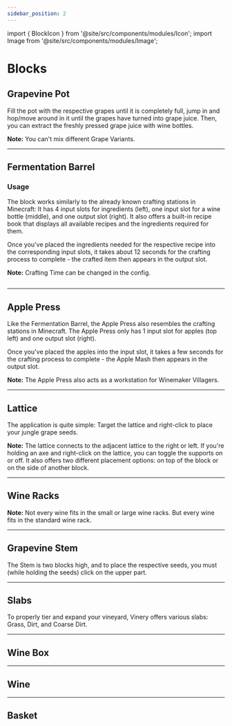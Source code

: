 ```yaml
---
sidebar_position: 2
---
```


import { BlockIcon } from '@site/src/components/modules/Icon';
import Image from '@site/src/components/modules/Image';

# Blocks
## Grapevine Pot
<BlockIcon modId="vinery" imageId="grapevine_pot.png" description="Required to process grapes into grape juice." pixelated="false" />
Fill the pot with the respective grapes until it is completely full, jump in and hop/move around in it until the grapes have turned into grape juice. Then, you can extract the freshly pressed grape juice with wine bottles.

**Note:** You can't mix different Grape Variants.

***

## Fermentation Barrel
<BlockIcon modId="vinery" imageId="fermentation_barrel.png" description="The Fermentation Barrel is your primary crafting station for making Wine." />

### Usage
The block works similarly to the already known crafting stations in Minecraft: It has 4 input slots for ingredients (left), one input slot for a wine bottle (middle), and one output slot (right). It also offers a built-in recipe book that displays all available recipes and the ingredients required for them.

Once you've placed the ingredients needed for the respective recipe into the corresponding input slots, it takes about 12 seconds for the crafting process to complete - the crafted item then appears in the output slot.

**Note:** Crafting Time can be changed in the config.

<Image modId="vinery" imageId="fermentation_barrel_gui.png" align="center" />

***

## Apple Press
<BlockIcon modId="vinery" imageId="apple_press.png" description="The Apple Press is a crafting station for making Apple Mash." />
Like the Fermentation Barrel, the Apple Press also resembles the crafting stations in Minecraft. The Apple Press only has 1 input slot for apples (top left) and one output slot (right).

Once you've placed the apples into the input slot, it takes a few seconds for the crafting process to complete - the Apple Mash then appears in the output slot.

**Note:** The Apple Press also acts as a workstation for Winemaker Villagers.

***

## Lattice
<BlockIcon modId="vinery" imageId="lattice.png" description="A beautiful decoration for walls, passageways, etc., which can also be used to cultivate jungle grapes." />
The application is quite simple: Target the lattice and right-click to place your jungle grape seeds.

**Note:** The lattice connects to the adjacent lattice to the right or left. If you're holding an axe and right-click on the lattice, you can toggle the supports on or off. It also offers two different placement options: on top of the block or on the side of another block.

***

## Wine Racks
<BlockIcon modId="vinery" imageId="wine_rack.png" description="Used to store wine. Come in diverse variations regarding wood type, size, and arrangement." />

**Note:** Not every wine fits in the small or large wine racks. But every wine fits in the standard wine rack.

***

## Grapevine Stem
<BlockIcon modId="vinery" imageId="grapevine_stem.png" description="Required to cultivate normal, taiga, and savanna grapes." />
The Stem is two blocks high, and to place the respective seeds, you must (while holding the seeds) click on the upper part.

***

## Slabs
<BlockIcon modId="vinery" imageId="grass_slab.png" description="Required to cultivate normal, taiga, and savanna grapes." />
To properly tier and expand your vineyard, Vinery offers various slabs: Grass, Dirt, and Coarse Dirt.

***

## Wine Box
<BlockIcon modId="vinery" imageId="wine_box.png" description="Another storage and decoration option for your smaller wines." />

***

## Wine
<BlockIcon modId="vinery" imageId="bad_omen_wine.png" description="All wines can not only be consumed but also placed. The perfect decoration for your wine shop or wine cellar!" />

***

## Basket
<BlockIcon modId="vinery" imageId="basket.png" description="This small basket can be purchased from Winemaker Villagers and serves as a mini-shulker box with 9 slots." />

